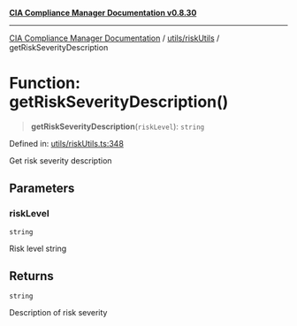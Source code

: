 [**CIA Compliance Manager Documentation v0.8.30**](../../../README.md)

***

[CIA Compliance Manager Documentation](../../../modules.md) / [utils/riskUtils](../README.md) / getRiskSeverityDescription

# Function: getRiskSeverityDescription()

> **getRiskSeverityDescription**(`riskLevel`): `string`

Defined in: [utils/riskUtils.ts:348](https://github.com/Hack23/cia-compliance-manager/blob/6afa716316469147e542039d136ec79ffdbd4ac9/src/utils/riskUtils.ts#L348)

Get risk severity description

## Parameters

### riskLevel

`string`

Risk level string

## Returns

`string`

Description of risk severity
